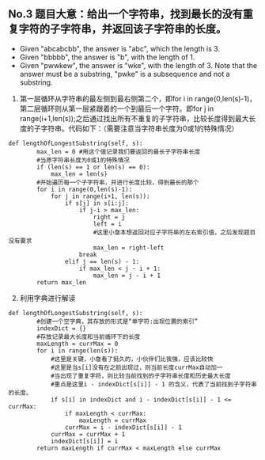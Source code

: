 ## No.3 题目大意：给出一个字符串，找到最长的没有重复字符的子字符串，并返回该子字符串的长度。
- Given "abcabcbb", the answer is "abc", which the length is 3.
- Given "bbbbb", the answer is "b", with the length of 1.
- Given "pwwkew", the answer is "wke", with the length of 3. Note that the answer must be a substring, "pwke" is a subsequence and not a substring.
1. 第一层循环从字符串的最左侧到最右侧第二个，即for i in range(0,len(s)-1)，第二层循环则从第一层紧跟着的一个到最后一个字符。即for j in range(i+1,len(s));之后通过找出所有不重复的子字符串，比较长度得到最大长度的子字符串。代码如下：（需要注意当字符串长度为0或1的特殊情况）

```
def lengthOfLongestSubstring(self, s):
        max_len = 0 #用这个值记录我们要返回的最长子字符串长度
        #当原字符串长度为0或1的特殊情况
        if (len(s) == 1 or len(s) == 0):
            max_len = len(s)
        #开始遍历每一个子字符串，并进行长度比较，得到最长的那个
        for i in range(0,len(s)-1):
            for j in range(i+1, len(s)):
                if s[j] in s[i:j]:
                    if j-i > max_len:
                        right = j
                        left = i
                        #这里小詹本想返回对应子字符串的左右索引值，之后发现题目没有要求
                        max_len = right-left
                    break
                elif j == len(s) - 1:
                    if max_len < j - i + 1:
                        max_len = j - i + 1
        return max_len
```
2. 利用字典进行解读

```
def lengthOfLongestSubstring(self, s):
        #创建一个空字典，其存放的形式是“单字符:出现位置的索引”
        indexDict = {}
        #存放记录最大长度和当前循环下的长度
        maxLength = currMax = 0
        for i in range(len(s)):
            #这里是关键，小詹看了挺久的，小伙伴们比我强，应该比较快
            #这里是当s[i]没有在之前出现过，则当前长度currMax自动加一
            #当出现了重复字符，则比较当前找到的子字符串长度和历史最大长度
            #重点是这里i - indexDict[s[i]] - 1 的含义，代表了当前找到子字符串的长度。
            if s[i] in indexDict and i - indexDict[s[i]] - 1 <= currMax:
                if maxLength < currMax:
                    maxLength = currMax
                currMax = i - indexDict[s[i]] - 1
            currMax = currMax + 1                
            indexDict[s[i]] = i 
        return maxLength if currMax < maxLength else currMax
```
